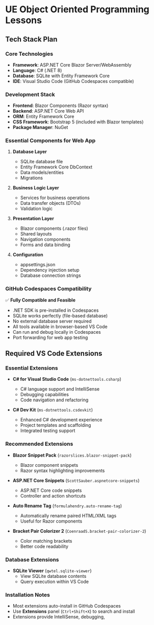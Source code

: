 # UE Object Oriented Programming Lessons

## Tech Stack Plan

### Core Technologies
- **Framework**: ASP.NET Core Blazor Server/WebAssembly
- **Language**: C# (.NET 8)
- **Database**: SQLite with Entity Framework Core
- **IDE**: Visual Studio Code (GitHub Codespaces compatible)

### Development Stack
- **Frontend**: Blazor Components (Razor syntax)
- **Backend**: ASP.NET Core Web API
- **ORM**: Entity Framework Core
- **CSS Framework**: Bootstrap 5 (included with Blazor templates)
- **Package Manager**: NuGet

### Essential Components for Web App
1. **Database Layer**
   - SQLite database file
   - Entity Framework Core DbContext
   - Data models/entities
   - Migrations

2. **Business Logic Layer**
   - Services for business operations
   - Data transfer objects (DTOs)
   - Validation logic

3. **Presentation Layer**
   - Blazor components (.razor files)
   - Shared layouts
   - Navigation components
   - Forms and data binding

4. **Configuration**
   - appsettings.json
   - Dependency injection setup
   - Database connection strings

### GitHub Codespaces Compatibility
✅ **Fully Compatible and Feasible**
- .NET SDK is pre-installed in Codespaces
- SQLite works perfectly (file-based database)
- No external database server required
- All tools available in browser-based VS Code
- Can run and debug locally in Codespaces
- Port forwarding for web app testing

## Required VS Code Extensions

### Essential Extensions
- **C# for Visual Studio Code** (`ms-dotnettools.csharp`)
  - C# language support and IntelliSense
  - Debugging capabilities
  - Code navigation and refactoring

- **C# Dev Kit** (`ms-dotnettools.csdevkit`)
  - Enhanced C# development experience
  - Project templates and scaffolding
  - Integrated testing support

### Recommended Extensions
- **Blazor Snippet Pack** (`razorslices.blazor-snippet-pack`)
  - Blazor component snippets
  - Razor syntax highlighting improvements

- **ASP.NET Core Snippets** (`ScottSauber.aspnetcore-snippets`)
  - ASP.NET Core code snippets
  - Controller and action shortcuts

- **Auto Rename Tag** (`formulahendry.auto-rename-tag`)
  - Automatically rename paired HTML/XML tags
  - Useful for Razor components

- **Bracket Pair Colorizer 2** (`CoenraadS.bracket-pair-colorizer-2`)
  - Color matching brackets
  - Better code readability

### Database Extensions
- **SQLite Viewer** (`qwtel.sqlite-viewer`)
  - View SQLite database contents
  - Query execution within VS Code

### Installation Notes
- Most extensions auto-install in GitHub Codespaces
- Use **Extensions** panel (`Ctrl+Shift+X`) to search and install
- Extensions provide IntelliSense, debugging,
